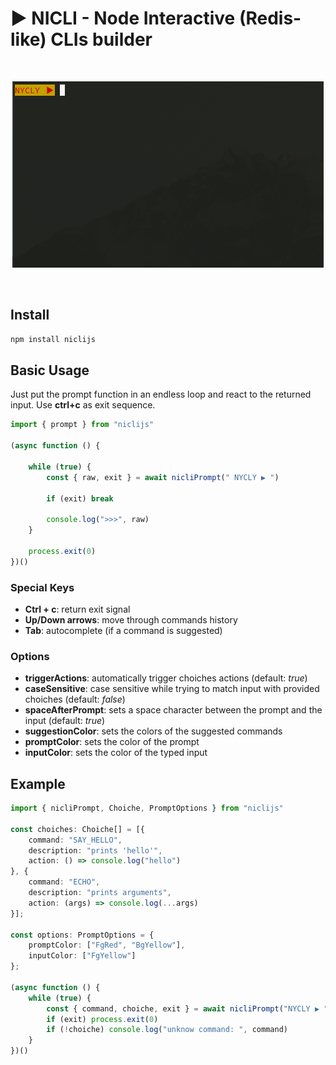 # ▶️ NICLI - Node Interactive (Redis-like) CLIs builder

<br>
<p align="center">
  <img src="./demo.gif" alt="demo" />
</p>
<br>

## Install

```bash
npm install niclijs
```

## Basic Usage

Just put the prompt function in an endless loop and react to the returned input. Use **ctrl+c** as exit sequence.

```typescript
import { prompt } from "niclijs"

(async function () {

	while (true) {
		const { raw, exit } = await nicliPrompt(" NYCLY ▶️ ")

		if (exit) break

		console.log(">>>", raw)
	}

	process.exit(0)
})()
```

### Special Keys

- **Ctrl + c**: return exit signal
- **Up/Down arrows**: move through commands history
- **Tab**: autocomplete (if a command is suggested)

### Options

- **triggerActions**: automatically trigger choiches actions (default: *true*)
- **caseSensitive**: case sensitive while trying to match input with provided choiches (default: *false*)
- **spaceAfterPrompt**: sets a space character between the prompt and the input (default: *true*)
- **suggestionColor**: sets the colors of the suggested commands
- **promptColor**: sets the color of the prompt
- **inputColor**: sets the color of the typed input

## Example

```typescript
import { nicliPrompt, Choiche, PromptOptions } from "niclijs"

const choiches: Choiche[] = [{
	command: "SAY_HELLO",
	description: "prints 'hello'",
	action: () => console.log("hello")
}, {
	command: "ECHO",
	description: "prints arguments",
	action: (args) => console.log(...args)
}];

const options: PromptOptions = {
	promptColor: ["FgRed", "BgYellow"],
	inputColor: ["FgYellow"]
};

(async function () {
	while (true) {
		const { command, choiche, exit } = await nicliPrompt("NYCLY ▶️ ", choiches, options)
		if (exit) process.exit(0)
		if (!choiche) console.log("unknow command: ", command)
	}	
})()
```